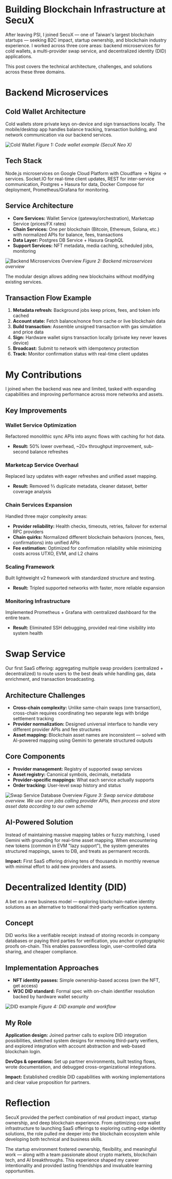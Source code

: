 # Building Blockchain Infrastructure at SecuX

After leaving PSI, I joined SecuX — one of Taiwan's largest blockchain startups — seeking B2C impact, startup ownership, and blockchain industry experience. I worked across three core areas: backend microservices for cold wallets, a multi-provider swap service, and decentralized identity (DID) applications.

This post covers the technical architecture, challenges, and solutions across these three domains.

# Backend Microservices

## Cold Wallet Architecture
Cold wallets store private keys on-device and sign transactions locally. The mobile/desktop app handles balance tracking, transaction building, and network communication via our backend services.

![Cold Wallet](/secux-neo.jpg)
*Figure 1: Code wallet example (SecuX Neo X)*

## Tech Stack
Node.js microservices on Google Cloud Platform with Cloudflare → Nginx → services. Socket.IO for real-time client updates, REST for inter-service communication, Postgres + Hasura for data, Docker Compose for deployment, Prometheus/Grafana for monitoring.

## Service Architecture
- **Core Services:** Wallet Service (gateway/orchestration), Marketcap Service (prices/FX rates)
- **Chain Services:** One per blockchain (Bitcoin, Ethereum, Solana, etc.) with normalized APIs for balance, fees, transactions
- **Data Layer:** Postgres DB Service + Hasura GraphQL
- **Support Services:** NFT metadata, media caching, scheduled jobs, monitoring

![Backend Microservices Overview](/secux-system.png)
*Figure 2: Backend microservices overview*

The modular design allows adding new blockchains without modifying existing services.

## Transaction Flow Example
1. **Metadata refresh:** Background jobs keep prices, fees, and token info cached
2. **Account state:** Fetch balance/nonce from cache or live blockchain data
3. **Build transaction:** Assemble unsigned transaction with gas simulation and price data
4. **Sign:** Hardware wallet signs transaction locally (private key never leaves device)
5. **Broadcast:** Submit to network with idempotency protection
6. **Track:** Monitor confirmation status with real-time client updates

# My Contributions

I joined when the backend was new and limited, tasked with expanding capabilities and improving performance across more networks and assets.

## Key Improvements

### Wallet Service Optimization
Refactored monolithic sync APIs into async flows with caching for hot data.
- **Result:** 50% lower overhead, ~20× throughput improvement, sub-second balance refreshes

### Marketcap Service Overhaul
Replaced lazy updates with eager refreshes and unified asset mapping.
- **Result:** Removed ⅔ duplicate metadata, cleaner dataset, better coverage analysis

### Chain Services Expansion
Handled three major complexity areas:
- **Provider reliability:** Health checks, timeouts, retries, failover for external RPC providers
- **Chain quirks:** Normalized different blockchain behaviors (nonces, fees, confirmations) into unified APIs
- **Fee estimation:** Optimized for confirmation reliability while minimizing costs across UTXO, EVM, and L2 chains

### Scaling Framework
Built lightweight v2 framework with standardized structure and testing.
- **Result:** Tripled supported networks with faster, more reliable expansion

### Monitoring Infrastructure
Implemented Prometheus + Grafana with centralized dashboard for the entire team.
- **Result:** Eliminated SSH debugging, provided real-time visibility into system health

# Swap Service

Our first SaaS offering: aggregating multiple swap providers (centralized + decentralized) to route users to the best deals while handling gas, data enrichment, and transaction broadcasting.

## Architecture Challenges
- **Cross-chain complexity:** Unlike same-chain swaps (one transaction), cross-chain requires coordinating two separate legs with bridge settlement tracking
- **Provider normalization:** Designed universal interface to handle very different provider APIs and fee structures
- **Asset mapping:** Blockchain asset names are inconsistent — solved with AI-powered mapping using Gemini to generate structured outputs

## Core Components
- **Provider management:** Registry of supported swap services
- **Asset registry:** Canonical symbols, decimals, metadata
- **Provider-specific mappings:** What each service actually supports
- **Order tracking:** User-level swap history and status

![Swap Service Database Overview](/secux-swap.png)
*Figure 3: Swap service database overview. We use cron jobs calling provider APIs,  then process and store asset data according to our own schema*

## AI-Powered Solution
Instead of maintaining massive mapping tables or fuzzy matching, I used Gemini with grounding for real-time asset mapping. When encountering new tokens (common in EVM "lazy support"), the system generates structured mappings, saves to DB, and treats as permanent records.

**Impact:** First SaaS offering driving tens of thousands in monthly revenue with minimal effort to add new providers and assets.

# Decentralized Identity (DID)

A bet on a new business model — exploring blockchain-native identity solutions as an alternative to traditional third-party verification systems.

## Concept
DID works like a verifiable receipt: instead of storing records in company databases or paying third parties for verification, you anchor cryptographic proofs on-chain. This enables passwordless login, user-controlled data sharing, and cheaper compliance.

## Implementation Approaches
- **NFT identity passes:** Simple ownership-based access (own the NFT, get access)
- **W3C DID standard:** Formal spec with on-chain identifier resolution backed by hardware wallet security

![DID example](/secux-did.png)
*Figure 4: DID example and workflow*

## My Role
**Application design:** Joined partner calls to explore DID integration possibilities, sketched system designs for removing third-party verifiers, and explored integration with account abstraction and web-based blockchain login.

**DevOps & operations:** Set up partner environments, built testing flows, wrote documentation, and debugged cross-organizational integrations.

**Impact:** Established credible DID capabilities with working implementations and clear value proposition for partners.

# Reflection

SecuX provided the perfect combination of real product impact, startup ownership, and deep blockchain experience. From optimizing core wallet infrastructure to launching SaaS offerings to exploring cutting-edge identity solutions, the role pulled me deeper into the blockchain ecosystem while developing both technical and business skills.

The startup environment fostered ownership, flexibility, and meaningful work — along with a team passionate about crypto markets, blockchain tech, and AI breakthroughs. This experience shaped my career intentionality and provided lasting friendships and invaluable learning opportunities.
